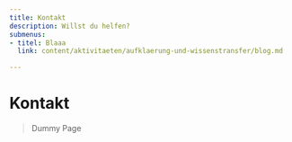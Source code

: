 ```yaml
---
title: Kontakt
description: Willst du helfen?
submenus:
- titel: Blaaa
  link: content/aktivitaeten/aufklaerung-und-wissenstransfer/blog.md

---
```

# Kontakt

> Dummy Page